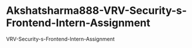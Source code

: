 # Akshatsharma888-VRV-Security-s-Frontend-Intern-Assignment
VRV-Security-s-Frontend-Intern-Assignment
